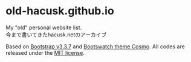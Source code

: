 # old-hacusk.github.io

My "old" personal website list.  
今まで書いてきたhacusk.netのアーカイブ

Based on [Bootstrap v3.3.7](http://getbootstrap.com) and [Bootswatch theme Cosmo](http://bootswatch.com/cosmo/).
All codes are released under the [MIT license](https://github.com/hacusk/hacusk.net/blob/master/LICENSE).
